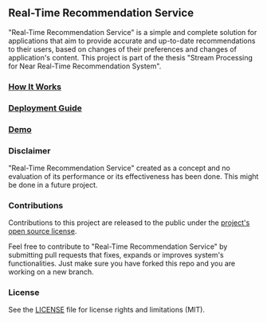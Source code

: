 ## Real-Time Recommendation Service

"Real-Time Recommendation Service" is a simple and complete solution for applications that aim to provide accurate and up-to-date recommendations to their users, based on changes of their preferences and changes of application's content. This project is part of the thesis "Stream Processing for Near Real-Time Recommendation System".

### [How It Works](https://github.com/p17griv/real-time-recommendation-service/wiki/How-It-Works)

### [Deployment Guide](https://github.com/p17griv/real-time-recommendation-service/wiki/Deployment-Guide)

### [Demo](https://github.com/p17griv/real-time-recommendation-service/wiki/Demo)

### Disclaimer

"Real-Time Recommendation Service" created as a concept and no evaluation of its performance or its effectiveness has been done. This might be done in a future project.

### Contributions

Contributions to this project are released to the public under the [project's open source license](LICENSE.md).

Feel free to contribute to "Real-Time Recommendation Service" by submitting pull requests that fixes, expands or improves system's functionalities. Just make sure you have forked this repo and you are working on a new branch.

### License

See the [LICENSE](LICENSE.md) file for license rights and limitations (MIT).
